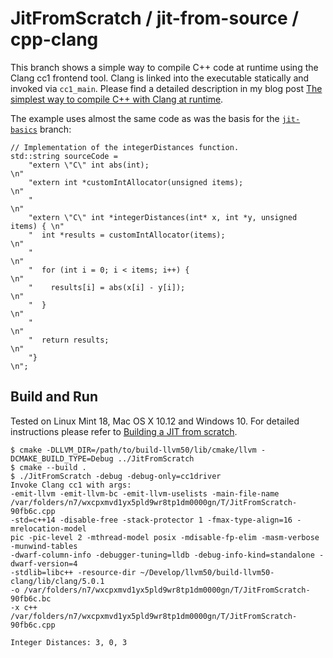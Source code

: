# JitFromScratch / jit-from-source / cpp-clang

This branch shows a simple way to compile C++ code at runtime using the Clang cc1 frontend tool. Clang is linked into the executable statically and invoked via `cc1_main`. Please find a detailed description in my blog post [The simplest way to compile C++ with Clang at runtime](http://weliveindetail.github.io/blog/post/2017/07/25/compile-with-clang-at-runtime-simple.html).

The example uses almost the same code as was the basis for the [`jit-basics`](https://github.com/weliveindetail/JitFromScratch/tree/jit-basics) branch:

```
// Implementation of the integerDistances function.
std::string sourceCode =
    "extern \"C\" int abs(int);                                           \n"
    "extern int *customIntAllocator(unsigned items);                      \n"
    "                                                                     \n"
    "extern \"C\" int *integerDistances(int* x, int *y, unsigned items) { \n"
    "  int *results = customIntAllocator(items);                          \n"
    "                                                                     \n"
    "  for (int i = 0; i < items; i++) {                                  \n"
    "    results[i] = abs(x[i] - y[i]);                                   \n"
    "  }                                                                  \n"
    "                                                                     \n"
    "  return results;                                                    \n"
    "}                                                                    \n";
```

## Build and Run

Tested on Linux Mint 18, Mac OS X 10.12 and Windows 10. For detailed instructions please refer to [Building a JIT from scratch](https://weliveindetail.github.io/blog/post/2017/07/18/building-a-jit-from-scratch.html).

```
$ cmake -DLLVM_DIR=/path/to/build-llvm50/lib/cmake/llvm -DCMAKE_BUILD_TYPE=Debug ../JitFromScratch
$ cmake --build .
$ ./JitFromScratch -debug -debug-only=cc1driver
Invoke Clang cc1 with args:
-emit-llvm -emit-llvm-bc -emit-llvm-uselists -main-file-name 
/var/folders/n7/wxcpxmvd1yx5pld9wr8tp1dm0000gn/T/JitFromScratch-90fb6c.cpp
-std=c++14 -disable-free -stack-protector 1 -fmax-type-align=16 -mrelocation-model 
pic -pic-level 2 -mthread-model posix -mdisable-fp-elim -masm-verbose -munwind-tables 
-dwarf-column-info -debugger-tuning=lldb -debug-info-kind=standalone -dwarf-version=4 
-stdlib=libc++ -resource-dir ~/Develop/llvm50/build-llvm50-clang/lib/clang/5.0.1
-o /var/folders/n7/wxcpxmvd1yx5pld9wr8tp1dm0000gn/T/JitFromScratch-90fb6c.bc 
-x c++ /var/folders/n7/wxcpxmvd1yx5pld9wr8tp1dm0000gn/T/JitFromScratch-90fb6c.cpp 

Integer Distances: 3, 0, 3
```
